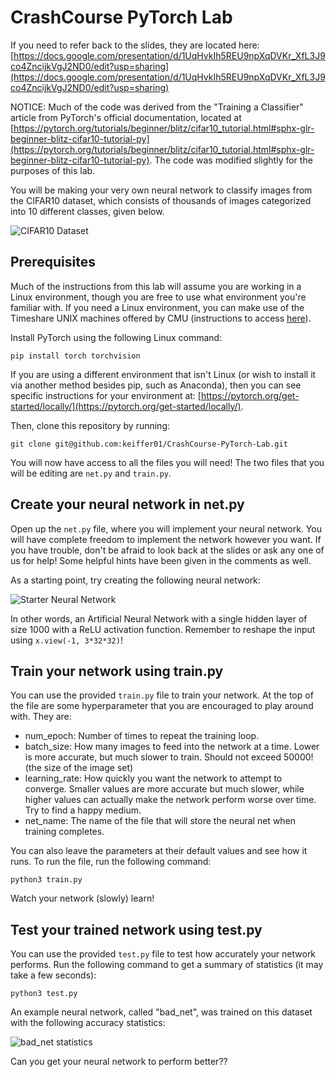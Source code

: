# CrashCourse PyTorch Lab

If you need to refer back to the slides, they are located here: [https://docs.google.com/presentation/d/1UqHvkIh5REU9npXqDVKr_XfL3J9co4ZncijkVgJ2ND0/edit?usp=sharing](https://docs.google.com/presentation/d/1UqHvkIh5REU9npXqDVKr_XfL3J9co4ZncijkVgJ2ND0/edit?usp=sharing)

NOTICE: Much of the code was derived from the "Training a Classifier" article from PyTorch's official documentation, located at [https://pytorch.org/tutorials/beginner/blitz/cifar10_tutorial.html#sphx-glr-beginner-blitz-cifar10-tutorial-py](https://pytorch.org/tutorials/beginner/blitz/cifar10_tutorial.html#sphx-glr-beginner-blitz-cifar10-tutorial-py). The code was modified slightly for the purposes of this lab.

You will be making your very own neural network to classify images from the CIFAR10 dataset, which consists of thousands of images categorized into 10 different classes, given below.

![CIFAR10 Dataset](cifar10.png)

## Prerequisites

Much of the instructions from this lab will assume you are working in a Linux environment, though you are free to use what environment you're familiar with. If you need a Linux environment, you can make use of the Timeshare UNIX machines offered by CMU (instructions to access [here](https://www.cmu.edu/computing/services/endpoint/software/how-to/timeshare-unix.html)).

Install PyTorch using the following Linux command:
```
pip install torch torchvision
```

If you are using a different environment that isn't Linux (or wish to install it via another method besides pip, such as Anaconda), then you can see specific instructions for your environment at: [https://pytorch.org/get-started/locally/](https://pytorch.org/get-started/locally/).

Then, clone this repository by running:
```
git clone git@github.com:keiffer01/CrashCourse-PyTorch-Lab.git
```

You will now have access to all the files you will need! The two files that you will be editing are `net.py` and `train.py`.

## Create your neural network in net.py
Open up the `net.py` file, where you will implement your neural network. You will have complete freedom to implement the network however you want. If you have trouble, don't be afraid to look back at the slides or ask any one of us for help! Some helpful hints have been given in the comments as well.

As a starting point, try creating the following neural network:

![Starter Neural Network](starter_net.png)

In other words, an Artificial Neural Network with a single hidden layer of size 1000 with a ReLU activation function. Remember to reshape the input using `x.view(-1, 3*32*32)`!

## Train your network using train.py

You can use the provided `train.py` file to train your network. At the top of the file are some hyperparameter that you are encouraged to play around with. They are:
- num_epoch: Number of times to repeat the training loop.
- batch_size: How many images to feed into the network at a time. Lower is more accurate, but much slower to train. Should not exceed 50000! (the size of the image set)
- learning_rate: How quickly you want the network to attempt to converge. Smaller values are more accurate but much slower, while higher values can actually make the network perform worse over time. Try to find a happy medium.
- net_name: The name of the file that will store the neural net when training completes.

You can also leave the parameters at their default values and see how it runs. To run the file, run the following command:
```
python3 train.py
```

Watch your network (slowly) learn!

## Test your trained network using test.py

You can use the provided `test.py` file to test how accurately your network performs. Run the following command to get a summary of statistics (it may take a few seconds):
```
python3 test.py
```

An example neural network, called "bad_net", was trained on this dataset with the following accuracy statistics:

![bad_net statistics](badnet_statistics.png)

Can you get your neural network to perform better??
